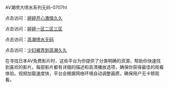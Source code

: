 AV潮喷大喷水系列无码-0707ht


点击访问：<a href="https://gda-c7m.pages.dev/">婷婷开心激情久久</a>

点击访问：<a href="https://bsdf-5f5.pages.dev/">婷婷一区二区三区</a>

点击访问：<a href="https://bered.pages.dev/">高潮喷水无码</a>

点击访问：<a href="https://gfd-5xg.pages.dev/">少妇被弄到高潮久久</a>

在寻找日本AV免费影片时，这些平台为你提供了分类明确的资源，帮助你快速找到喜欢的影片。每部影片都有详细的描述和高清播放选项，确保你获得最佳的观看体验。视频加载速度快，平台会根据网络环境自动调整画质，确保用户无卡顿观看。

<span style="display:none;">[Canonical link](）</span>
